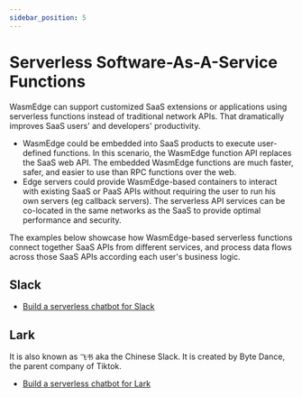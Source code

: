 ```yaml
---
sidebar_position: 5
---
```


# Serverless Software-As-A-Service Functions

WasmEdge can support customized SaaS extensions or applications using serverless functions instead of traditional network APIs. That dramatically improves SaaS users' and developers' productivity.

- WasmEdge could be embedded into SaaS products to execute user-defined functions. In this scenario, the WasmEdge function API replaces the SaaS web API. The embedded WasmEdge functions are much faster, safer, and easier to use than RPC functions over the web.
- Edge servers could provide WasmEdge-based containers to interact with existing SaaS or PaaS APIs without requiring the user to run his own servers (eg callback servers). The serverless API services can be co-located in the same networks as the SaaS to provide optimal performance and security.

The examples below showcase how WasmEdge-based serverless functions connect together SaaS APIs from different services, and process data flows across those SaaS APIs according each user's business logic.

## Slack

- [Build a serverless chatbot for Slack](http://reactor.secondstate.info/en/docs/user_guideline.html)

## Lark

It is also known as `飞书` aka the Chinese Slack. It is created by Byte Dance, the parent company of Tiktok.

- [Build a serverless chatbot for Lark](http://reactor.secondstate.info/en/docs/user_guideline.html)
